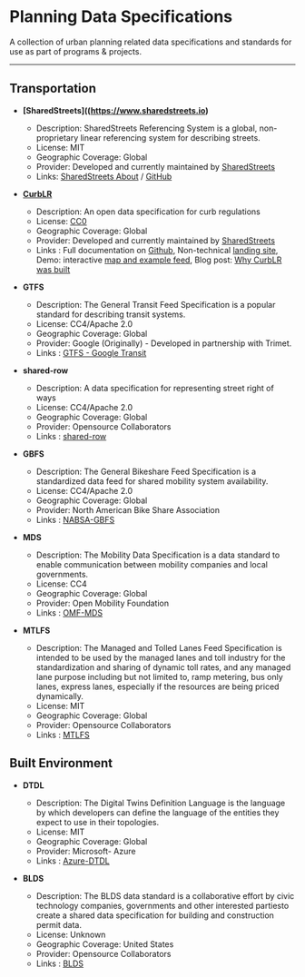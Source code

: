 # Planning Data Specifications
A collection of urban planning related data specifications and standards for use as part of programs & projects.

---

## Transportation

* **[SharedStreets]((https://www.sharedstreets.io)**
    * Description:  SharedStreets Referencing System is a global, non-proprietary linear referencing system for describing streets.
    * License: MIT
    * Geographic Coverage: Global 
    * Provider: Developed and currently maintained by [SharedStreets](https://www.sharedstreets.io)
    * Links: [SharedStreets About](https://sharedstreets.io/) / [GitHub](https://github.com/sharedstreets/sharedstreets-ref-system)

* **[CurbLR](https://www.curblr.org)**
    * Description:  An open data specification for curb regulations 
    * License: [CC0](https://github.com/sharedstreets/curblr/blob/master/LICENSE) 
    * Geographic Coverage: Global 
    * Provider: Developed and currently maintained by [SharedStreets](https://www.sharedstreets.io)
    * Links : Full documentation on [Github](https://www.github.com/sharedstreets/curblr), Non-technical [landing site](https://www.curblr.org), Demo: interactive [map and example feed](https://demo.curblr.org/), Blog post: [Why CurbLR was built](https://medium.com/sharedstreets/crossroads-for-the-curb-be3137154148)
    
* **GTFS**
    * Description: The General Transit Feed Specification is a popular standard for describing transit systems.
    * License: CC4/Apache 2.0
    * Geographic Coverage: Global 
    * Provider: Google (Originally) - Developed in partnership with Trimet. 
    * Links : [GTFS - Google Transit](https://developers.google.com/transit/gtfs) 
    
* **shared-row** 
    * Description:    A data specification for representing street right of ways 
    * License: CC4/Apache 2.0
    * Geographic Coverage: Global 
    * Provider: Opensource Collaborators	
    * Links : [shared-row](https://github.com/d-wasserman/shared-row) 
    
    
* **GBFS**
    * Description: The General Bikeshare Feed Specification is a standardized data feed for shared mobility system availability.
    * License: CC4/Apache 2.0
    * Geographic Coverage: Global 
    * Provider: North American Bike Share Association
    * Links : [NABSA-GBFS](https://github.com/NABSA/gbfs) 

* **MDS**
    * Description: The Mobility Data Specification is a data standard to enable communication between mobility companies and local governments.
    * License: CC4
    * Geographic Coverage: Global 
    * Provider: Open Mobility Foundation
    * Links : [OMF-MDS](https://github.com/openmobilityfoundation/mobility-data-specification)

* **MTLFS**
    * Description: The Managed and Tolled Lanes Feed Specification is intended to be used by the managed lanes and toll industry for the standardization and sharing of dynamic toll rates, and any managed lane purpose including but not limited to, ramp metering, bus only lanes, express lanes, especially if the resources are being priced dynamically.
    * License: MIT
    * Geographic Coverage: Global
    * Provider: Opensource Collaborators
    * Links : [MTLFS](https://github.com/vta/Managed-and-Tolled-Lanes-Feed-Specification)

## Built Environment

* **DTDL**
    * Description: The Digital Twins Definition Language is the language by which developers can define the language of the entities they expect to use in their topologies. 
    * License: MIT
    * Geographic Coverage: Global 
    * Provider: Microsoft- Azure
    * Links : [Azure-DTDL](https://github.com/Azure/opendigitaltwins-building) 

* **BLDS**
    * Description: The BLDS data standard is a collaborative effort by civic technology companies, governments and other interested partiesto create a shared data specification for building and construction permit data.
    * License: Unknown
    * Geographic Coverage: United States
    * Provider: Opensource Collaborators
    * Links : [BLDS](https://github.com/open-data-standards/permitdata.org/wiki/Core-Permits-Dataset-Requirements)
